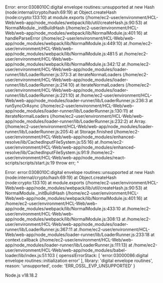 Error: error:0308010C:digital envelope routines::unsupported
    at new Hash (node:internal/crypto/hash:69:19)
    at Object.createHash (node:crypto:133:10)
    at module.exports (/home/ec2-user/environment/HCL-Web/web-app/node_modules/webpack/lib/util/createHash.js:90:53)
    at NormalModule._initBuildHash (/home/ec2-user/environment/HCL-Web/web-app/node_modules/webpack/lib/NormalModule.js:401:16)
    at handleParseError (/home/ec2-user/environment/HCL-Web/web-app/node_modules/webpack/lib/NormalModule.js:449:10)
    at /home/ec2-user/environment/HCL-Web/web-app/node_modules/webpack/lib/NormalModule.js:481:5
    at /home/ec2-user/environment/HCL-Web/web-app/node_modules/webpack/lib/NormalModule.js:342:12
    at /home/ec2-user/environment/HCL-Web/web-app/node_modules/loader-runner/lib/LoaderRunner.js:373:3
    at iterateNormalLoaders (/home/ec2-user/environment/HCL-Web/web-app/node_modules/loader-runner/lib/LoaderRunner.js:214:10)
    at iterateNormalLoaders (/home/ec2-user/environment/HCL-Web/web-app/node_modules/loader-runner/lib/LoaderRunner.js:221:10)
    at /home/ec2-user/environment/HCL-Web/web-app/node_modules/loader-runner/lib/LoaderRunner.js:236:3
    at runSyncOrAsync (/home/ec2-user/environment/HCL-Web/web-app/node_modules/loader-runner/lib/LoaderRunner.js:130:11)
    at iterateNormalLoaders (/home/ec2-user/environment/HCL-Web/web-app/node_modules/loader-runner/lib/LoaderRunner.js:232:2)
    at Array.<anonymous> (/home/ec2-user/environment/HCL-Web/web-app/node_modules/loader-runner/lib/LoaderRunner.js:205:4)
    at Storage.finished (/home/ec2-user/environment/HCL-Web/web-app/node_modules/enhanced-resolve/lib/CachedInputFileSystem.js:55:16)
    at /home/ec2-user/environment/HCL-Web/web-app/node_modules/enhanced-resolve/lib/CachedInputFileSystem.js:91:9
/home/ec2-user/environment/HCL-Web/web-app/node_modules/react-scripts/scripts/start.js:19
  throw err;
  ^

Error: error:0308010C:digital envelope routines::unsupported
    at new Hash (node:internal/crypto/hash:69:19)
    at Object.createHash (node:crypto:133:10)
    at module.exports (/home/ec2-user/environment/HCL-Web/web-app/node_modules/webpack/lib/util/createHash.js:90:53)
    at NormalModule._initBuildHash (/home/ec2-user/environment/HCL-Web/web-app/node_modules/webpack/lib/NormalModule.js:401:16)
    at /home/ec2-user/environment/HCL-Web/web-app/node_modules/webpack/lib/NormalModule.js:433:10
    at /home/ec2-user/environment/HCL-Web/web-app/node_modules/webpack/lib/NormalModule.js:308:13
    at /home/ec2-user/environment/HCL-Web/web-app/node_modules/loader-runner/lib/LoaderRunner.js:367:11
    at /home/ec2-user/environment/HCL-Web/web-app/node_modules/loader-runner/lib/LoaderRunner.js:233:18
    at context.callback (/home/ec2-user/environment/HCL-Web/web-app/node_modules/loader-runner/lib/LoaderRunner.js:111:13)
    at /home/ec2-user/environment/HCL-Web/web-app/node_modules/babel-loader/lib/index.js:51:103 {
  opensslErrorStack: [ 'error:03000086:digital envelope routines::initialization error' ],
  library: 'digital envelope routines',
  reason: 'unsupported',
  code: 'ERR_OSSL_EVP_UNSUPPORTED'
}

Node.js v18.18.2
